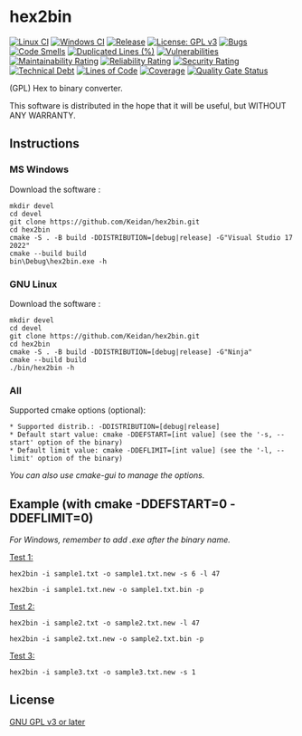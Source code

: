 # hex2bin
[![Linux CI](https://github.com/Keidan/hex2bin/actions/workflows/linux.yml/badge.svg)][linuxCI]
[![Windows CI](https://github.com/Keidan/hex2bin/actions/workflows/windows.yml/badge.svg)][windowsCI]
[![Release](https://img.shields.io/github/v/release/Keidan/hex2bin.svg?logo=github)][releases]
[![License: GPL v3](https://img.shields.io/badge/License-GPLv3-blue.svg)][license]
[![Bugs](https://sonarcloud.io/api/project_badges/measure?project=Keidan_hex2bin&metric=bugs)][sonarcloud]
[![Code Smells](https://sonarcloud.io/api/project_badges/measure?project=Keidan_hex2bin&metric=code_smells)][sonarcloud]
[![Duplicated Lines (%)](https://sonarcloud.io/api/project_badges/measure?project=Keidan_hex2bin&metric=duplicated_lines_density)][sonarcloud]
[![Vulnerabilities](https://sonarcloud.io/api/project_badges/measure?project=Keidan_hex2bin&metric=vulnerabilities)][sonarcloud]
[![Maintainability Rating](https://sonarcloud.io/api/project_badges/measure?project=Keidan_hex2bin&metric=sqale_rating)][sonarcloud]
[![Reliability Rating](https://sonarcloud.io/api/project_badges/measure?project=Keidan_hex2bin&metric=reliability_rating)][sonarcloud]
[![Security Rating](https://sonarcloud.io/api/project_badges/measure?project=Keidan_hex2bin&metric=security_rating)][sonarcloud]
[![Technical Debt](https://sonarcloud.io/api/project_badges/measure?project=Keidan_hex2bin&metric=sqale_index)][sonarcloud]
[![Lines of Code](https://sonarcloud.io/api/project_badges/measure?project=Keidan_hex2bin&metric=ncloc)][sonarcloud]
[![Coverage](https://sonarcloud.io/api/project_badges/measure?project=Keidan_hex2bin&metric=coverage)][sonarcloud]
[![Quality Gate Status](https://sonarcloud.io/api/project_badges/measure?project=Keidan_hex2bin&metric=alert_status)][sonarcloud]


(GPL) Hex to binary converter.

This software is distributed in the hope that it will be useful, but WITHOUT ANY WARRANTY.

## Instructions

### MS Windows
Download the software :

	mkdir devel
	cd devel
	git clone https://github.com/Keidan/hex2bin.git
	cd hex2bin
	cmake -S . -B build -DDISTRIBUTION=[debug|release] -G"Visual Studio 17 2022"
	cmake --build build
	bin\Debug\hex2bin.exe -h

### GNU Linux
Download the software :

	mkdir devel
	cd devel
	git clone https://github.com/Keidan/hex2bin.git
	cd hex2bin
	cmake -S . -B build -DDISTRIBUTION=[debug|release] -G"Ninja"
	cmake --build build
	./bin/hex2bin -h

### All
Supported cmake options (optional):

	* Supported distrib.: -DDISTRIBUTION=[debug|release]
	* Default start value: cmake -DDEFSTART=[int value] (see the '-s, --start' option of the binary)
	* Default limit value: cmake -DDEFLIMIT=[int value] (see the '-l, --limit' option of the binary)

_You can also use cmake-gui to manage the options._
		
## Example (with cmake -DDEFSTART=0 -DDEFLIMIT=0)
_For Windows, remember to add .exe after the binary name._

<ins>Test 1:</ins>

`hex2bin -i sample1.txt -o sample1.txt.new -s 6 -l 47`

`hex2bin -i sample1.txt.new -o sample1.txt.bin -p`

<ins>Test 2:</ins>

`hex2bin -i sample2.txt -o sample2.txt.new -l 47`

`hex2bin -i sample2.txt.new -o sample2.txt.bin -p`

<ins>Test 3:</ins>

`hex2bin -i sample3.txt -o sample3.txt.new -s 1`


## License

[GNU GPL v3 or later](https://github.com/Keidan/hex2bin/blob/master/license.txt)

[linuxCI]: https://github.com/Keidan/hex2bin/actions?query=workflow%3ALinux
[windowsCI]: https://github.com/Keidan/hex2bin/actions?query=workflow%3AWindows
[sonarcloud]: https://sonarcloud.io/summary/new_code?id=Keidan_hex2bin
[releases]: https://github.com/Keidan/hex2bin/releases
[license]: https://github.com/Keidan/hex2bin/blob/master/license.txt
